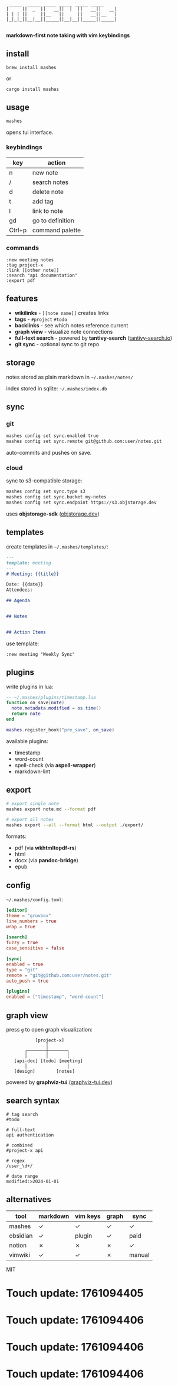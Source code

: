 ```
 _____  _____ _____ _____ _____ _____ 
|     ||  _  ||   __||  |  ||   __||   __|
| | | ||     ||__   ||     ||   __||__   |
|_|_|_||__|__||_____||__|__||_____||_____|
                                          
```

**markdown-first note taking with vim keybindings**

## install

```
brew install mashes
```

or

```
cargo install mashes
```

## usage

```bash
mashes
```

opens tui interface.

### keybindings

| key | action |
|-----|--------|
| n | new note |
| / | search notes |
| d | delete note |
| t | add tag |
| l | link to note |
| gd | go to definition |
| Ctrl+p | command palette |

### commands

```
:new meeting notes
:tag project-x
:link [[other note]]
:search "api documentation"
:export pdf
```

## features

- **wikilinks** - `[[note name]]` creates links
- **tags** - `#project` `#todo`
- **backlinks** - see which notes reference current
- **graph view** - visualize note connections
- **full-text search** - powered by **tantivy-search** ([tantivy-search.io](https://tantivy-search.io))
- **git sync** - optional sync to git repo

## storage

notes stored as plain markdown in `~/.mashes/notes/`

index stored in sqlite: `~/.mashes/index.db`

## sync

### git

```bash
mashes config set sync.enabled true
mashes config set sync.remote git@github.com:user/notes.git
```

auto-commits and pushes on save.

### cloud

sync to s3-compatible storage:

```bash
mashes config set sync.type s3
mashes config set sync.bucket my-notes
mashes config set sync.endpoint https://s3.objstorage.dev
```

uses **objstorage-sdk** ([objstorage.dev](https://objstorage.dev))

## templates

create templates in `~/.mashes/templates/`:

```markdown
---
template: meeting
---
# Meeting: {{title}}

Date: {{date}}
Attendees: 

## Agenda


## Notes


## Action Items

```

use template:

```
:new meeting "Weekly Sync"
```

## plugins

write plugins in lua:

```lua
-- ~/.mashes/plugins/timestamp.lua
function on_save(note)
  note.metadata.modified = os.time()
  return note
end

mashes.register_hook("pre_save", on_save)
```

available plugins:
- timestamp
- word-count
- spell-check (via **aspell-wrapper**)
- markdown-lint

## export

```bash
# export single note
mashes export note.md --format pdf

# export all notes
mashes export --all --format html --output ./export/
```

formats:
- pdf (via **wkhtmltopdf-rs**)
- html
- docx (via **pandoc-bridge**)
- epub

## config

`~/.mashes/config.toml`:

```toml
[editor]
theme = "gruvbox"
line_numbers = true
wrap = true

[search]
fuzzy = true
case_sensitive = false

[sync]
enabled = true
type = "git"
remote = "git@github.com:user/notes.git"
auto_push = true

[plugins]
enabled = ["timestamp", "word-count"]
```

## graph view

press `g` to open graph visualization:

```
           [project-x]
               │
       ┌───────┼───────┐
       │       │       │
   [api-doc] [todo] [meeting]
       │               │
   [design]        [notes]
```

powered by **graphviz-tui** ([graphviz-tui.dev](https://graphviz-tui.dev))

## search syntax

```
# tag search
#todo

# full-text
api authentication

# combined
#project-x api

# regex
/user_\d+/

# date range
modified:>2024-01-01
```

## alternatives

| tool | markdown | vim keys | graph | sync |
|------|----------|----------|-------|------|
| mashes | ✓ | ✓ | ✓ | ✓ |
| obsidian | ✓ | plugin | ✓ | paid |
| notion | ✗ | ✗ | ✗ | ✓ |
| vimwiki | ✓ | ✓ | ✗ | manual |

MIT

# Touch update: 1761094405

# Touch update: 1761094406

# Touch update: 1761094406

# Touch update: 1761094406
